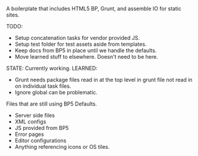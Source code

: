 A boilerplate that includes HTML5 BP, Grunt, and assemble IO for static sites.

TODO:
* Setup concatenation tasks for vendor provided JS.
* Setup test folder for test assets aside from templates.
* Keep docs from BP5 in place until we handle the defaults.
* Move learned stuff to elsewhere. Doesn't need to be here.

STATE: Currently working.
LEARNED:
* Grunt needs package files read in at the top level in grunt file not read in on individual task files.
* Ignore global can be problematic.

Files that are still using BP5 Defaults.
* Server side files
* XML configs
* JS provided from BP5
* Error pages
* Editor configurations
* Anything referencing icons or OS tiles.
